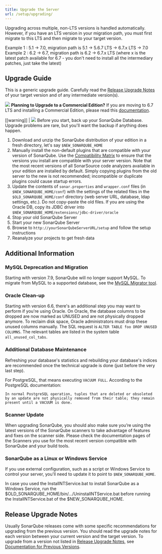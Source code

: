 ```yaml
---
title: Upgrade the Server
url: /setup/upgrading/
---
```


<!-- sonarqube -->
Upgrading across multiple, non-LTS versions is handled automatically. However, if you have an LTS version in your migration path, you must first migrate to this LTS and then migrate to your target version.

Example 1 : 5.1 -> 7.0, migration path is 5.1 -> 5.6.7 LTS -> 6.7.x LTS -> 7.0
Example 2 : 6.2 -> 6.7, migration path is 6.2 -> 6.7.x LTS (where x is the latest patch available for 6.7 - you don't need to install all the intermediary patches, just take the latest)

## Upgrade Guide

This is a generic upgrade guide. Carefully read the [Release Upgrade Notes](/setup/upgrade-notes/) of your target version and of any intermediate version(s).

![](/images/info.svg) **Planning to Upgrade to a Commercial Edition?**
If you are moving to 6.7 LTS and installing a Commercial Edition, please read this [documentation](https://docs.sonarqube.org/display/SONARQUBE67/SonarSource+Editions).

[[warning]]
| ![](/images/exclamation.svg) Before you start, back up your SonarQube Database. Upgrade problems are rare, but you'll want the backup if anything does happen.

1. Download and unzip the SonarQube distribution of your edition in a fresh directory, let's say `$NEW_SONARQUBE_HOME`
2. Manually install the non-default plugins that are compatible with your version of SonarQube. Use the [Compatibility Matrix](https://docs.sonarqube.org/display/PLUG/Plugin+Version+Matrix) to ensure that the versions you install are compatible with your server version. Note that the most recent versions of all SonarSource code analyzers available in your edition are installed by default. Simply copying plugins from the old server to the new is not recommended; incompatible or duplicate plugins could cause startup errors.
3. Update the contents of `sonar.properties` and `wrapper.conf` files (in `$NEW_SONARQUBE_HOME/conf`) with the settings of the related files in the `$OLD_SONARQUBE_HOME/conf` directory (web server URL, database, ldap settings, etc.). Do not copy-paste the old files.
If you are using the Oracle DB, copy its JDBC driver into `$NEW_SONARQUBE_HOME/extensions/jdbc-driver/oracle`
4. Stop your old SonarQube Server
5. Start your new SonarQube Server
6. Browse to `http://yourSonarQubeServerURL/setup` and follow the setup instructions
7. Reanalyze your projects to get fresh data

## Additional Information

### MySQL Deprecation and Migration
Starting with version 7.9, SonarQube will no longer support MySQL. To migrate from MySQL to a supported database, see the [MySQL Migrator tool](https://github.com/SonarSource/mysql-migrator).

### Oracle Clean-up

Starting with version 6.6, there's an additional step you may want to perform if you're using Oracle. On Oracle, the database columns to be dropped are now marked as UNUSED and are not physically dropped anymore. To reclaim disk space, Oracle administrators must drop these unused columns manually. The SQL request is `ALTER TABLE foo DROP UNUSED COLUMNS`. The relevant tables are listed in the system table `all_unused_col_tabs`.

### Additional Database Maintenance

Refreshing your database's statistics and rebuilding your database's indices are recommended once the technical upgrade is done (just before the very last step).

For PostgreSQL, that means executing `VACUUM FULL`. According to the PostgreSQL documentation:

```
In normal PostgreSQL operation, tuples that are deleted or obsoleted by an update are not physically removed from their table; they remain present until a VACUUM is done.
```

### Scanner Update

When upgrading SonarQube, you should also make sure you’re using the latest versions of the SonarQube scanners to take advantage of features and fixes on the scanner side. Please check the documentation pages of the Scanners you use for the most recent version compatible with SonarQube and your build tools.

### SonarQube as a Linux or Windows Service

If you use external configuration, such as a script or Windows Service to control your server, you'll need to update it to point to `$NEW_SONARQUBE_HOME`.

In case you used the InstallNTService.bat to install SonarQube as a Windows Service, run the $OLD_SONARQUBE_HOME/bin/.../UninstallNTService.bat before running the InstallNTService.bat of the $NEW_SONARQUBE_HOME.

## Release Upgrade Notes

Usually SonarQube releases come with some specific recommendations for upgrading from the previous version. You should read the upgrade notes for each version between your current version and the target version. To upgrade from a version not listed in [Release Upgrade Notes](/setup/upgrade-notes/), see [Documentation for Previous Versions](/previous-versions/).

<!-- /sonarqube -->
